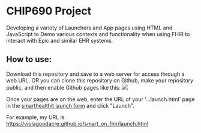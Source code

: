 # CHIP690 Project

Developing a variety of Launchers and App pages using HTML and JavaScript to Demo various contexts and functionality when using FHIR to interact with Epic and similar EHR systems.

## How to use:

Download this repository and save to a web server for access through a web URL. OR you can clone this repository on Github, make your repository public, and then enable Github pages like this:
![](https://jetweedy.github.io/SmartOnFHIR/InkedGithubPages.jpg)


Once your pages are on the web, enter the URL of your '...launch.html' page in the [smarthealthit launch form](https://launch.smarthealthit.org/) and click "Launch".

For example, my URL is https://violagoodacre.github.io/smart_on_fhir/launch.html
